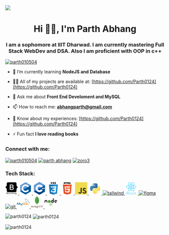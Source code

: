 <!DOCTYPE html>
<html lang="en">
<head>
<meta charset="UTF-8">
<meta name="viewport" content="width=device-width, initial-scale=1.0">
</head>
<body>

<img src="https://4kwallpapers.com/images/walls/thumbs_3t/13640.png"/>

<h1 align="center">Hi 🙏🏻, I'm Parth Abhang</h1>

<h3 align="center">I am a sophomore at IIIT Dharwad. I am currently mastering Full Stack WebDev and DSA. Also I am proficient with OOP in c++</h3>

<p align="left"> <a href="https://twitter.com/parth010504" target="blank"><img src="https://img.shields.io/twitter/follow/parth010504?logo=twitter&style=for-the-badge" alt="parth010504" /></a> </p>

- 🌱 I’m currently learning **NodeJS and Database**

- 👨‍💻 All of my projects are available at: [https://github.com/Parth0124](https://github.com/Parth0124)

- 💬 Ask me about **Front End Develoment and MySQL**

- 📫 How to reach me: **abhangparth@gmail.com**

- 📄 Know about my experiences: [https://github.com/Parth0124](https://github.com/Parth0124)

- ⚡ Fun fact **I love reading books**

<h3 align="left">Connect with me:</h3>
<p align="left">
<a href="https://twitter.com/parth010504" target="blank"><img align="center" src="https://raw.githubusercontent.com/rahuldkjain/github-profile-readme-generator/master/src/images/icons/Social/twitter.svg" alt="parth010504" height="30" width="40" /></a>
<a href="https://linkedin.com/in/parth abhang" target="blank"><img align="center" src="https://raw.githubusercontent.com/rahuldkjain/github-profile-readme-generator/master/src/images/icons/Social/linked-in-alt.svg" alt="parth abhang" height="30" width="40" /></a>
<a href="https://www.leetcode.com/zoro3" target="blank"><img align="center" src="https://raw.githubusercontent.com/rahuldkjain/github-profile-readme-generator/master/src/images/icons/Social/leet-code.svg" alt="zoro3" height="30" width="40" /></a>
</p>

<h3 align="left">Tech Stack:</h3>
<p align="left">
 <a href="https://getbootstrap.com" target="_blank" rel="noreferrer"> 
  <img src="https://raw.githubusercontent.com/devicons/devicon/master/icons/bootstrap/bootstrap-plain-wordmark.svg" alt="bootstrap" width="40" height="40"/>
 </a> 
  <a href="https://www.cprogramming.com/" target="_blank" rel="noreferrer">
    <img src="https://raw.githubusercontent.com/devicons/devicon/master/icons/c/c-original.svg" alt="c" width="40" height="40"/>
  </a>
  <a href="https://www.w3schools.com/cpp/" target="_blank" rel="noreferrer">
    <img src="https://raw.githubusercontent.com/devicons/devicon/master/icons/cplusplus/cplusplus-original.svg" alt="cplusplus" width="40" height="40"/>
  </a>
  <a href="https://www.w3schools.com/css/" target="_blank" rel="noreferrer">
    <img src="https://raw.githubusercontent.com/devicons/devicon/master/icons/css3/css3-original-wordmark.svg" alt="css3" width="40" height="40"/>
  </a>
  <a href="https://www.w3.org/html/" target="_blank" rel="noreferrer">
    <img src="https://raw.githubusercontent.com/devicons/devicon/master/icons/html5/html5-original-wordmark.svg" alt="html5" width="40" height="40"/>
  </a>
  <a href="https://developer.mozilla.org/en-US/docs/Web/JavaScript" target="_blank" rel="noreferrer">
    <img src="https://raw.githubusercontent.com/devicons/devicon/master/icons/javascript/javascript-original.svg" alt="javascript" width="40" height="40"/>
  </a>
  <a href="https://www.python.org" target="_blank" rel="noreferrer">
    <img src="https://raw.githubusercontent.com/devicons/devicon/master/icons/python/python-original.svg" alt="python" width="40" height="40"/>
  </a>
  <a href="https://tailwindcss.com/" target="_blank" rel="noreferrer">
    <img src="https://www.vectorlogo.zone/logos/tailwindcss/tailwindcss-icon.svg" alt="tailwind" width="40" height="40"/>
  </a>
  <a href="https://www.vectorlogo.zone/logos/reactjs/reactjs-icon.svg" target="_blank" rel="noreferrer">
    <img src="https://raw.githubusercontent.com/devicons/devicon/master/icons/react/react-original-wordmark.svg" alt="react" width="40" height="40"/>
  </a>
  <a href="https://www.figma.com/" target="_blank" rel="noreferrer">
    <img src="https://www.vectorlogo.zone/logos/figma/figma-icon.svg" alt="figma" width="40" height="40"/>
  </a>
  <a href="https://git-scm.com/" target="_blank" rel="noreferrer">
    <img src="https://www.vectorlogo.zone/logos/git-scm/git-scm-icon.svg" alt="git" width="40" height="40"/>
  </a>
  <a href="https://www.mysql.com/" target="_blank" rel="noreferrer">
    <img src="https://raw.githubusercontent.com/devicons/devicon/master/icons/mysql/mysql-original-wordmark.svg" alt="mysql" width="40" height="40"/>
  </a>
  <a href="https://www.mongodb.com/" target="_blank" rel="noreferrer">
    <img src="https://raw.githubusercontent.com/devicons/devicon/master/icons/mongodb/mongodb-original-wordmark.svg" alt="mongodb" width="40" height="40"/>
  </a>
  <a href="https://nodejs.org" target="_blank" rel="noreferrer">
    <img src="https://raw.githubusercontent.com/devicons/devicon/master/icons/nodejs/nodejs-original-wordmark.svg" alt="nodejs" width="40" height="40"/>
  </a>
</p>



<p><img align="left" src="https://github-readme-stats.vercel.app/api/top-langs?username=parth0124&show_icons=true&locale=en&layout=compact" alt="parth0124" /></p>

<p>&nbsp;<img align="center" src="https://github-readme-stats.vercel.app/api?username=parth0124&show_icons=true&locale=en" alt="parth0124" /></p>

<p><img align="center" src="https://github-readme-streak-stats.herokuapp.com/?user=parth0124&" alt="parth0124" /></p>
